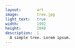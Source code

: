 ```yaml
---
layout:       art
image:        tree.jpg
light_text:   true
width:        1992
height:       2048
description:  |
  A simple tree. Lorem ipsum.
---
```

